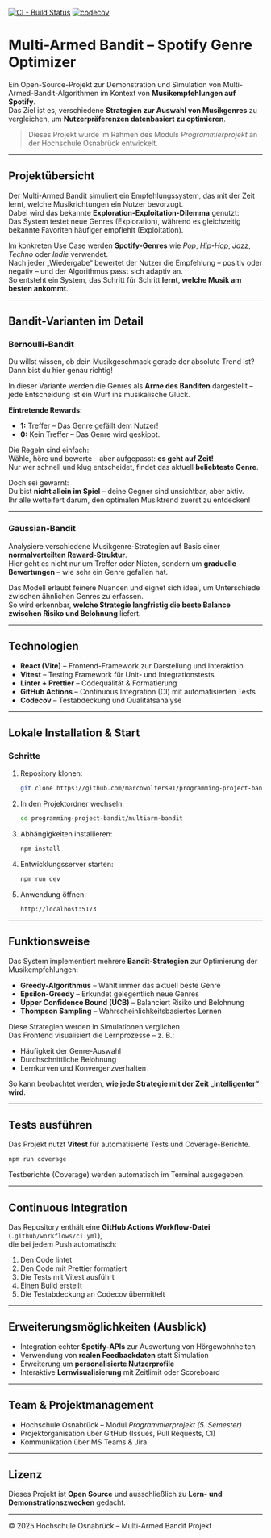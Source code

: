 [![CI - Build Status](https://github.com/marcowolters91/programming-project-bandit/actions/workflows/ci.yml/badge.svg)](https://github.com/marcowolters91/programming-project-bandit/actions/workflows/ci.yml)
[![codecov](https://codecov.io/gh/marcowolters91/programming-project-bandit/branch/main/graph/badge.svg)](https://codecov.io/gh/marcowolters91/programming-project-bandit)

# Multi-Armed Bandit – Spotify Genre Optimizer

Ein Open-Source-Projekt zur Demonstration und Simulation von Multi-Armed-Bandit-Algorithmen im Kontext von **Musikempfehlungen auf Spotify**.  
Das Ziel ist es, verschiedene **Strategien zur Auswahl von Musikgenres** zu vergleichen, um **Nutzerpräferenzen datenbasiert zu optimieren**.

> Dieses Projekt wurde im Rahmen des Moduls *Programmierprojekt* an der Hochschule Osnabrück entwickelt.

---

## Projektübersicht

Der Multi-Armed Bandit simuliert ein Empfehlungssystem, das mit der Zeit lernt, welche Musikrichtungen ein Nutzer bevorzugt.  
Dabei wird das bekannte **Exploration-Exploitation-Dilemma** genutzt:  
Das System testet neue Genres (Exploration), während es gleichzeitig bekannte Favoriten häufiger empfiehlt (Exploitation).

Im konkreten Use Case werden **Spotify-Genres** wie *Pop*, *Hip-Hop*, *Jazz*, *Techno* oder *Indie* verwendet.  
Nach jeder „Wiedergabe“ bewertet der Nutzer die Empfehlung – positiv oder negativ – und der Algorithmus passt sich adaptiv an.  
So entsteht ein System, das Schritt für Schritt **lernt, welche Musik am besten ankommt**.

---

## Bandit-Varianten im Detail

### Bernoulli-Bandit

Du willst wissen, ob dein Musikgeschmack gerade der absolute Trend ist?  
Dann bist du hier genau richtig!

In dieser Variante werden die Genres als **Arme des Banditen** dargestellt – jede Entscheidung ist ein Wurf ins musikalische Glück.

**Eintretende Rewards:**
- **1:** Treffer – Das Genre gefällt dem Nutzer!  
- **0:** Kein Treffer – Das Genre wird geskippt.

Die Regeln sind einfach:  
Wähle, höre und bewerte – aber aufgepasst: **es geht auf Zeit!**  
Nur wer schnell und klug entscheidet, findet das aktuell **beliebteste Genre**.  

Doch sei gewarnt:  
Du bist **nicht allein im Spiel** – deine Gegner sind unsichtbar, aber aktiv.  
Ihr alle wetteifert darum, den optimalen Musiktrend zuerst zu entdecken!

---

### Gaussian-Bandit

Analysiere verschiedene Musikgenre-Strategien auf Basis einer **normalverteilten Reward-Struktur**.  
Hier geht es nicht nur um Treffer oder Nieten, sondern um **graduelle Bewertungen** – wie sehr ein Genre gefallen hat.  

Das Modell erlaubt feinere Nuancen und eignet sich ideal, um Unterschiede zwischen ähnlichen Genres zu erfassen.  
So wird erkennbar, **welche Strategie langfristig die beste Balance zwischen Risiko und Belohnung** liefert.

---

## Technologien

- **React (Vite)** – Frontend-Framework zur Darstellung und Interaktion  
- **Vitest** – Testing Framework für Unit- und Integrationstests  
- **Linter + Prettier** – Codequalität & Formatierung  
- **GitHub Actions** – Continuous Integration (CI) mit automatisierten Tests  
- **Codecov** – Testabdeckung und Qualitätsanalyse  

---

## Lokale Installation & Start

### Schritte

1. Repository klonen:
   ```bash
   git clone https://github.com/marcowolters91/programming-project-bandit.git
   ```

2. In den Projektordner wechseln:
   ```bash
   cd programming-project-bandit/multiarm-bandit
   ```

3. Abhängigkeiten installieren:
   ```bash
   npm install
   ```

4. Entwicklungsserver starten:
   ```bash
   npm run dev
   ```

5. Anwendung öffnen:
   ```
   http://localhost:5173
   ```

---

## Funktionsweise

Das System implementiert mehrere **Bandit-Strategien** zur Optimierung der Musikempfehlungen:

- **Greedy-Algorithmus** – Wählt immer das aktuell beste Genre  
- **Epsilon-Greedy** – Erkundet gelegentlich neue Genres  
- **Upper Confidence Bound (UCB)** – Balanciert Risiko und Belohnung  
- **Thompson Sampling** – Wahrscheinlichkeitsbasiertes Lernen  

Diese Strategien werden in Simulationen verglichen.  
Das Frontend visualisiert die Lernprozesse – z. B.:
- Häufigkeit der Genre-Auswahl  
- Durchschnittliche Belohnung  
- Lernkurven und Konvergenzverhalten  

So kann beobachtet werden, **wie jede Strategie mit der Zeit „intelligenter“ wird**.

---

## Tests ausführen

Das Projekt nutzt **Vitest** für automatisierte Tests und Coverage-Berichte.

```bash
npm run coverage
```

Testberichte (Coverage) werden automatisch im Terminal ausgegeben.

---

## Continuous Integration

Das Repository enthält eine **GitHub Actions Workflow-Datei** (`.github/workflows/ci.yml`),  
die bei jedem Push automatisch:

1. Den Code lintet  
2. Den Code mit Prettier formatiert  
3. Die Tests mit Vitest ausführt  
4. Einen Build erstellt  
5. Die Testabdeckung an Codecov übermittelt  

---

## Erweiterungsmöglichkeiten (Ausblick)

- Integration echter **Spotify-APIs** zur Auswertung von Hörgewohnheiten  
- Verwendung von **realen Feedbackdaten** statt Simulation  
- Erweiterung um **personalisierte Nutzerprofile**  
- Interaktive **Lernvisualisierung** mit Zeitlimit oder Scoreboard  

---

## Team & Projektmanagement

- Hochschule Osnabrück – Modul *Programmierprojekt (5. Semester)*  
- Projektorganisation über GitHub (Issues, Pull Requests, CI)  
- Kommunikation über MS Teams & Jira  

---

## Lizenz

Dieses Projekt ist **Open Source** und ausschließlich zu **Lern- und Demonstrationszwecken** gedacht.

---

© 2025 Hochschule Osnabrück – Multi-Armed Bandit Projekt
